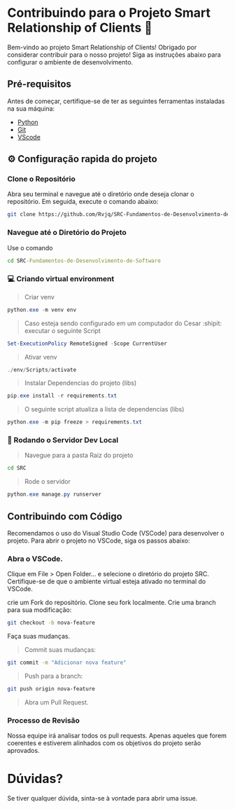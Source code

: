 # Contribuindo para o Projeto Smart Relationship of Clients 🤝

Bem-vindo ao projeto Smart Relationship of Clients! Obrigado por considerar contribuir para o nosso projeto! Siga as instruções abaixo para configurar o ambiente de desenvolvimento.

## Pré-requisitos

Antes de começar, certifique-se de ter as seguintes ferramentas instaladas na sua máquina:

- [Python](https://www.python.org/downloads/)
- [Git](https://git-scm.com/downloads)
- [VScode](https://code.visualstudio.com/download)

## ⚙️ Configuração rapida do projeto

### Clone o Repositório

Abra seu terminal e navegue até o diretório onde deseja clonar o repositório. Em seguida, execute o comando abaixo:

```bash
git clone https://github.com/Rvjq/SRC-Fundamentos-de-Desenvolvimento-de-Software.git
```

### Navegue até o Diretório do Projeto
Use o comando

```bat
cd SRC-Fundamentos-de-Desenvolvimento-de-Software
```

### 💻 Criando virtual environment

>Criar venv

```powershell
python.exe -m venv env
```

>Caso esteja sendo configurado em um computador do Cesar :shipit: executar o seguinte Script

```powershell
Set-ExecutionPolicy RemoteSigned -Scope CurrentUser
```

>Ativar venv

```powershell
./env/Scripts/activate
```

>Instalar Dependencias do projeto (libs)

```powershell
pip.exe install -r requirements.txt
```

>O seguinte script atualiza a lista de dependencias (libs)

```powershell
python.exe -m pip freeze > requirements.txt
```

### 🏃 Rodando o Servidor Dev Local

>Navegue para a pasta Raiz do projeto

```bat
cd SRC
```

>Rode o servidor

```powershell
python.exe manage.py runserver
```

## Contribuindo com Código

Recomendamos o uso do Visual Studio Code (VSCode) para desenvolver o projeto. Para abrir o projeto no VSCode, siga os passos abaixo:

### Abra o VSCode.

Clique em File > Open Folder... e selecione o diretório do projeto SRC.
Certifique-se de que o ambiente virtual esteja ativado no terminal do VSCode.

crie um Fork do repositório.
Clone seu fork localmente.
Crie uma branch para sua modificação:

```bash
git checkout -b nova-feature
```

Faça suas mudanças.

> Commit suas mudanças:

```bash
git commit -m "Adicionar nova feature"
```

> Push para a branch:

```bash
git push origin nova-feature
```

> Abra um Pull Request.

### Processo de Revisão

Nossa equipe irá analisar todos os pull requests. Apenas aqueles que forem coerentes e estiverem alinhados com os objetivos do projeto serão aprovados.

# Dúvidas?

Se tiver qualquer dúvida, sinta-se à vontade para abrir uma issue.
